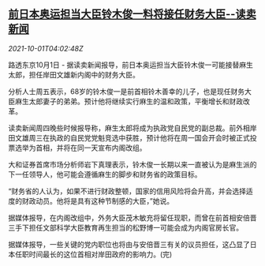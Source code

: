 <!--1633062662000-->
[前日本奥运担当大臣铃木俊一料将接任财务大臣--读卖新闻](https://cn.reuters.com/article/japan-suzuki-finance-minister-1001-idCNKBS2GR2SY)
------

<div><i>2021-10-01T04:02:48Z</i></div><p>路透东京10月1日 - 据读卖新闻报导，前日本奥运担当大臣铃木俊一可能接替麻生太郎，担任岸田文雄新内阁中的财务大臣。</p><p>分析人士周五表示，68岁的铃木俊一是前首相铃木善幸的儿子，也是现任财务大臣麻生太郎妻子的弟弟。预计他将继续实行麻生的温和政策，平衡增长和财政改革。</p><p>读卖新闻周四晚些时候报导称，麻生太郎将成为执政党自民党的副总裁。前外相岸田文雄周三在执政的自民党党魁竞选中获胜，预计他将在周一国会开会时被正式投票选举为首相，并将在同一天宣布内阁改组。</p><p>大和证券首席市场分析师岩下真理表示，铃木俊一长期以来一直被认为是麻生派的下一任领导人，他可能会遵循麻生的脚步和财务省的政策目标。</p><p>“财务省的人认为，如果不进行财政整顿，国家的信用风险将会升高，并会选择适度的财政动员。他将是具有这种节制感的大臣，”她说。</p><p>据媒体报导，在内阁改组中，外务大臣茂木敏充将留任现职，而曾在前首相安倍晋三手下担任文部科学大臣教育再生担当的松野博一可能会成为内阁官房长官。</p><p>据媒体报导，一些关键的党内职位也将由与安倍晋三有关的议员担任，这凸显了日本任职时间最长的这位首相对岸田政府的影响力。(完)</p>
